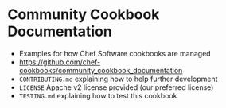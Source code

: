 # Community Cookbook Documentation #
* Examples for how Chef Software cookbooks are managed
* <https://github.com/chef-cookbooks/community_cookbook_documentation>
* `CONTRIBUTING.md` explaining how to help further development
* `LICENSE` Apache v2 license provided (our preferred license)
* `TESTING.md` explaining how to test this cookbook
